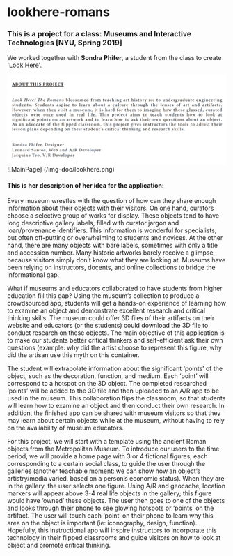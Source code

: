 # lookhere-romans

### This is a project for a class: Museums and Interactive Technologies [NYU, Spring 2019]

We worked together with **Sondra Phifer**, a student from the class to create 'Look Here'.

![About](/img-doc/about.png)
![MainPage] (/img-doc/lookhere.png)


#### This is her description of her idea for the application: 

Every museum wrestles with the question of how can they share enough information about their objects with their visitors. On one hand, curators choose a selective group of works for display. These objects tend to have long descriptive gallery labels, filled with curator jargon and loan/provenance identifiers. This information is wonderful for specialists, but often off-putting or overwhelming to students and novices. At the other hand, there are many objects with bare labels, sometimes with only a title and accession number. Many historic artworks barely receive a glimpse because visitors simply don’t know what they are looking at. Museums have been relying on instructors, docents, and online collections to bridge the informational gap.   
 
What if museums and educators collaborated to have students from higher education fill this gap?  Using the museum’s collection to produce a crowdsourced app, students will get a hands-on experience of learning how to examine an object and demonstrate excellent research and critical thinking skills. The museum could offer 3D files of their artifacts on their website and educators (or the students) could download the 3D file to conduct research on these objects. The main objective of this application is to make our students better critical thinkers and self-efficient ask their own questions (example: why did the artist choose to represent this figure, why did the artisan use this myth on this container. 
 
The student will extrapolate information about the significant ‘points’ of the object, such as the decoration, function, and medium. Each ‘point’ will correspond to a hotspot on the 3D object. The completed researched ‘points’ will be added to the 3D file and then uploaded to an A/R app to be used in the museum. This collaboration flips the classroom, so that students will learn how to examine an object and then conduct their own research. In addition, the finished app can be shared with museum visitors so that they may learn about certain objects while at the museum, without having to rely on the availability of museum educators.
 
For this project, we will start with a template using the ancient Roman objects from the Metropolitan Museum. To introduce our users to the time period, we will provide a home page with 3 or 4 fictional figures, each corresponding to a certain social class, to guide the user through the galleries (another teachable moment: we can show how an object’s artistry/media varied, based on a person’s economic status). When they are in the gallery, the user selects one figure. Using A/R and geocache, location markers will appear above 3-4 real life objects in the gallery; this figure would have ‘owned’ these objects. The user then goes to one of the objects and looks through their phone to see glowing hotspots or ‘points’ on the artifact. The user will touch each ‘point’ on their phone to learn why this area on the object is important (ie: iconography, design, function). Hopefully, this instructional app will inspire instructors to incorporate this technology in their flipped classrooms and guide visitors on how to look at object and promote critical thinking.




